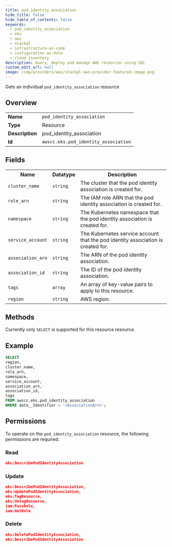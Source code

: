 ```yaml
---
title: pod_identity_association
hide_title: false
hide_table_of_contents: false
keywords:
  - pod_identity_association
  - eks
  - aws
  - stackql
  - infrastructure-as-code
  - configuration-as-data
  - cloud inventory
description: Query, deploy and manage AWS resources using SQL
custom_edit_url: null
image: /img/providers/aws/stackql-aws-provider-featured-image.png
---
```

Gets an individual <code>pod_identity_association</code> resource

## Overview
<table><tbody>
<tr><td><b>Name</b></td><td><code>pod_identity_association</code></td></tr>
<tr><td><b>Type</b></td><td>Resource</td></tr>
<tr><td><b>Description</b></td><td>pod_identity_association</td></tr>
<tr><td><b>Id</b></td><td><code>awscc.eks.pod_identity_association</code></td></tr>
</tbody></table>

## Fields
<table><tbody>
<tr><th>Name</th><th>Datatype</th><th>Description</th></tr>
<tr><td><code>cluster_name</code></td><td><code>string</code></td><td>The cluster that the pod identity association is created for.</td></tr>
<tr><td><code>role_arn</code></td><td><code>string</code></td><td>The IAM role ARN that the pod identity association is created for.</td></tr>
<tr><td><code>namespace</code></td><td><code>string</code></td><td>The Kubernetes namespace that the pod identity association is created for.</td></tr>
<tr><td><code>service_account</code></td><td><code>string</code></td><td>The Kubernetes service account that the pod identity association is created for.</td></tr>
<tr><td><code>association_arn</code></td><td><code>string</code></td><td>The ARN of the pod identity association.</td></tr>
<tr><td><code>association_id</code></td><td><code>string</code></td><td>The ID of the pod identity association.</td></tr>
<tr><td><code>tags</code></td><td><code>array</code></td><td>An array of key-value pairs to apply to this resource.</td></tr>
<tr><td><code>region</code></td><td><code>string</code></td><td>AWS region.</td></tr>

</tbody></table>

## Methods
Currently only <code>SELECT</code> is supported for this resource resource.

## Example
```sql
SELECT
region,
cluster_name,
role_arn,
namespace,
service_account,
association_arn,
association_id,
tags
FROM awscc.eks.pod_identity_association
WHERE data__Identifier = '<AssociationArn>';
```

## Permissions

To operate on the <code>pod_identity_association</code> resource, the following permissions are required:

### Read
```json
eks:DescribePodIdentityAssociation
```

### Update
```json
eks:DescribePodIdentityAssociation,
eks:UpdatePodIdentityAssociation,
eks:TagResource,
eks:UntagResource,
iam:PassRole,
iam:GetRole
```

### Delete
```json
eks:DeletePodIdentityAssociation,
eks:DescribePodIdentityAssociation
```

